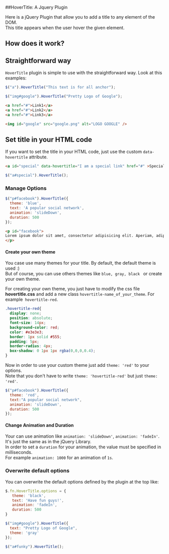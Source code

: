 ##HoverTitle:  A Jquery Plugin


Here is a jQuery Plugin that allow you to add a title to any element of the DOM.  
This title appears when the user hover the given element.


## How does it work?

## Straightforward way
`HoverTitle` plugin is simple to use with the  straightforward way. Look at this examples:

``` js
$("a").HoverTitle("This text is for all anchor");

$("img#google").HoverTitle("Pretty Logo of Google");
```

```html
<a href="#">Link1</a>
<a href="#">Link2</a>
<a href="#">Link3</a>

<img id="google" src="google.png" alt="LOGO GOOGLE" />
```

## Set title in your HTML code
If you want to set the title in your HTML code, just use the custom `data-hovertitle` attribute.

```html
<a id="special" data-hovertitle="I am a special link" href="#" >Special Link</a>
```

``` js
$("a#special").HoverTitle();
```

### Manage Options

``` js
$("p#facebook").HoverTitle({
  theme: 'blue',
  text: 'A popular social network',
  animation: 'slideDown',
  duration: 500
});
```

``` html
<p id="facebook">
Lorem ipsum dolor sit amet, consectetur adipisicing elit. Aperiam, adipisci, saepe, ea porro ad eveniet nihil ipsum reiciendis labore magni fugiat nesciunt voluptatibus sint voluptatum aspernatur aliquid magnam provident veritatis!
</p>
```

#### Create your own theme

You case use many themes for your title. By default, the default theme is used :)  
But of course, you can use others themes like `blue, gray, black ` or create your own theme.

For creating your own theme, you just have to modify the css file **hovertitle.css** and add a new class `hovertitle-name_of_your_theme`. For example` hovertitle-red`.

``` css
.hovertitle-red{
  display: none;
  position: absolute;
  font-size: 14px;
  background-color: red;
  color: #e3e3e3;
  border: 1px solid #555;
  padding: 5px;
  border-radius: 4px;
  box-shadow: 0 1px 1px rgba(0,0,0,0.4);
}
```

Now in order to use your custom theme just add `theme: 'red'` to your options.  
Note that you don't have to write `theme: 'hovertitle-red'` but just `theme: 'red'`.
``` js
$("p#facebook").HoverTitle({
  theme: 'red',
  text:"A popular social network",
  animation: 'slideDown',
  duration: 500
});
```
#### Change Animation and Duration

Your can use animation like `animation: 'slideDown'`, `animation: 'fadeIn'`. It's just the same as in the jQuery Library.  
In order to set a `duration` for your animation, the value must be specified in milliseconds.  
For example `animation: 1000` for an animation of `1s`.

### Overwrite default options

You can overwrite the default options defined by the plugin at the top like:
``` js
$.fn.HoverTitle.options = {
   theme: 'black',
   text: 'Have fun guys!',
   animation: 'fadeIn',
   duration: 500
}

$("img#google").HoverTitle({
  text: "Pretty Logo of Google",
  theme: 'gray'
});

$("a#funky").HoverTitle();
```
